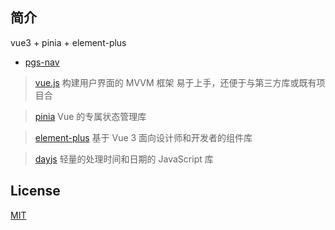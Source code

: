 
## 简介

vue3 + pinia + element-plus

- [pgs-nav](https://pgs98.com)

> [vue.js](https://cn.vuejs.org/) 构建用户界面的 MVVM 框架 易于上手，还便于与第三方库或既有项目合

> [pinia](https://pinia.vuejs.org/zh/) Vue 的专属状态管理库

> [element-plus](https://element-plus.gitee.io/zh-CN/) 基于 Vue 3 面向设计师和开发者的组件库

> [dayjs](https://dayjs.gitee.io/zh-CN/) 轻量的处理时间和日期的 JavaScript 库

## License

[MIT](https://github.com/pegasus-1998/pgs-nav/blob/main/LICENSE)
